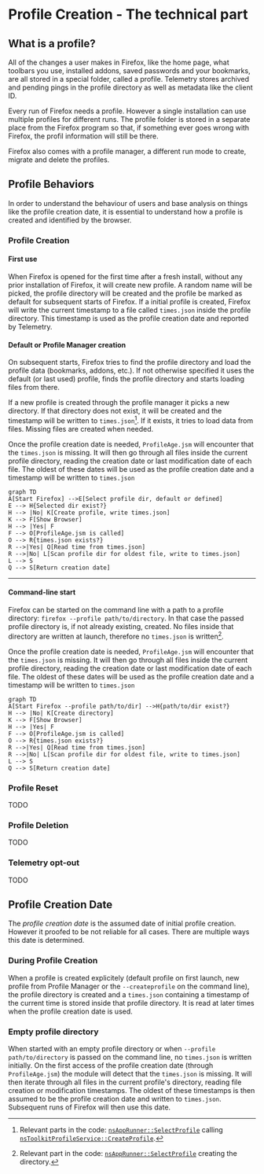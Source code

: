 # Profile Creation - The technical part

<!-- toc -->

## What is a profile?

All of the changes a user makes in Firefox, like the home page, what toolbars you use, installed addons, saved passwords and your bookmarks, are all stored in a special folder, called a profile.
Telemetry stores archived and pending pings in the profile directory as well as metadata like the client ID.

Every run of Firefox needs a profile. However a single installation can use multiple profiles for different runs.
The profile folder is stored in a separate place from the Firefox program so that, if something ever goes wrong with Firefox, the profil information will still be there.

Firefox also comes with a profile manager, a different run mode to create, migrate and delete the profiles.

## Profile Behaviors

In order to understand the behaviour of users and base analysis on things like the profile creation date,
it is essential to understand how a profile is created and identified by the browser.

### Profile Creation

#### First use

When Firefox is opened for the first time after a fresh install, without any prior installation of Firefox, it will create new profile.
A random name will be picked, the profile directory will be created and the profile be marked as default for subsequent starts of Firefox.
If a initial profile is created, Firefox will write the current timestamp to a file called `times.json` inside the profile directory.
This timestamp is used as the profile creation date and reported by Telemetry.

#### Default or Profile Manager creation

On subsequent starts, Firefox tries to find the profile directory and load the profile data (bookmarks, addons, etc.).
If not otherwise specified it uses the default (or last used) profile, finds the profile directory and starts loading files from there.

If a new profile is created through the profile manager it picks a new directory.
If that directory does not exist, it will be created and the timestamp will be written to `times.json`[^1].
If it exists, it tries to load data from files. Missing files are created when needed.

Once the profile creation date is needed, `ProfileAge.jsm` will encounter that the `times.json` is missing.
It will then go through all files inside the current profile directory, reading the creation date or last modification date of each file.
The oldest of these dates will be used as the profile creation date and a timestamp will be written to `times.json`

```mermaid
graph TD
A[Start Firefox] -->E[Select profile dir, default or defined]
E --> H{Selected dir exist?}
H --> |No| K[Create profile, write times.json]
K --> F[Show Browser]
H --> |Yes| F
F --> O[ProfileAge.jsm is called]
O --> R{times.json exists?}
R -->|Yes| Q[Read time from times.json]
R -->|No| L[Scan profile dir for oldest file, write to times.json]
L --> S
Q --> S[Return creation date]
```

[^1]: Relevant parts in the code: [`nsAppRunner::SelectProfile`](https://searchfox.org/mozilla-central/rev/292d295d6b084b43b70de26a42e68513bb7b36a3/toolkit/xre/nsAppRunner.cpp#2394-2395,2397-2398,2527-2533) calling [`nsToolkitProfileService::CreateProfile`](https://searchfox.org/mozilla-central/rev/196560b95f191b48ff7cba7c2ba9237bba6b5b6a/toolkit/profile/nsToolkitProfileService.cpp#789-793).

---

#### Command-line start

Firefox can be started on the command line with a path to a profile directory: `firefox --profile path/to/directory`.
In that case the passed profile directory is, if not already existing, created. No files inside that directory are written at launch, therefore no `times.json` is written[^2].

Once the profile creation date is needed, `ProfileAge.jsm` will encounter that the `times.json` is missing.
It will then go through all files inside the current profile directory, reading the creation date or last modification date of each file.
The oldest of these dates will be used as the profile creation date and a timestamp will be written to `times.json`

```mermaid
graph TD
A[Start Firefox --profile path/to/dir] -->H{path/to/dir exist?}
H --> |No| K[Create directory]
K --> F[Show Browser]
H --> |Yes| F
F --> O[ProfileAge.jsm is called]
O --> R{times.json exists?}
R -->|Yes| Q[Read time from times.json]
R -->|No| L[Scan profile dir for oldest file, write to times.json]
L --> S
Q --> S[Return creation date]
```

[^2]: Relevant part in the code: [`nsAppRunner::SelectProfile`](https://searchfox.org/mozilla-central/rev/292d295d6b084b43b70de26a42e68513bb7b36a3/toolkit/xre/nsAppRunner.cpp#2357-2363) creating the directory.

### Profile Reset

TODO

### Profile Deletion

TODO

### Telemetry opt-out

TODO

## Profile Creation Date

The *profile creation date* is the assumed date of initial profile creation.
However it proofed to be not reliable for all cases.
There are multiple ways this date is determined.

### During Profile Creation

When a profile is created explicitely (default profile on first launch, new profile from Profile Manager or the `--createprofile` on the command line), the profile directory is created and a `times.json` containing a timestamp of the current time is stored inside that profile directory.
It is read at later times when the profile creation date is used.

### Empty profile directory

When started with an empty profile directory or when `--profile path/to/directory` is passed on the command line, no `times.json` is written initially.
On the first access of the profile creation date (through `ProfileAge.jsm`) the module will detect that the `times.json` is missing.
It will then iterate through all files in the current profile's directory, reading file creation or modification timestamps.
The oldest of these timestamps is then assumed to be the profile creation date and written to `times.json`.
Subsequent runs of Firefox will then use this date.
